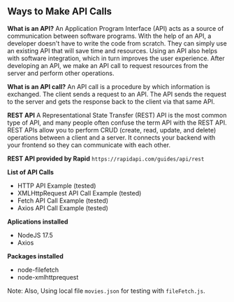 ## Ways to Make API Calls

**What is an API?**
An Application Program Interface (API) acts as a source of communication between software programs. With the help of an API, a developer doesn't have to write the code from scratch. They can simply use an existing API that will save time and resources. Using an API also helps with software integration, which in turn improves the user experience. After developing an API, we make an API call to request resources from the server and perform other operations.

**What is an API call?**
An API call is a procedure by which information is exchanged. The client sends a request to an API. The API sends the request to the server and gets the response back to the client via that same API.

**REST API**
A Representational State Transfer (REST) API is the most common type of API, and many people often confuse the term API with the REST API. REST APIs allow you to perform CRUD (create, read, update, and delete) operations between a client and a server. It connects your backend with your frontend so they can communicate with each other.

**REST API provided by Rapid**
```https://rapidapi.com/guides/api/rest```

**List of API Calls**
- HTTP API Example (tested)
- XMLHttpRequest API Call Example (tested)
- Fetch API Call Example (tested)
- Axios API Call Example (tested)

**Aplications installed**

- NodeJS 17.5
- Axios

**Packages installed**
- node-filefetch
- node-xmlhttprequest

Note: Also, Using local file ```movies.json``` for testing with ```fileFetch.js```.


